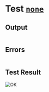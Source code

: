 # Test [`none`](../doc/structure/use.md#L21)

## Output

```,plain
```

## Errors

```,plain
```

## Test Result

![OK](../doc/structure/.test/none.png)

